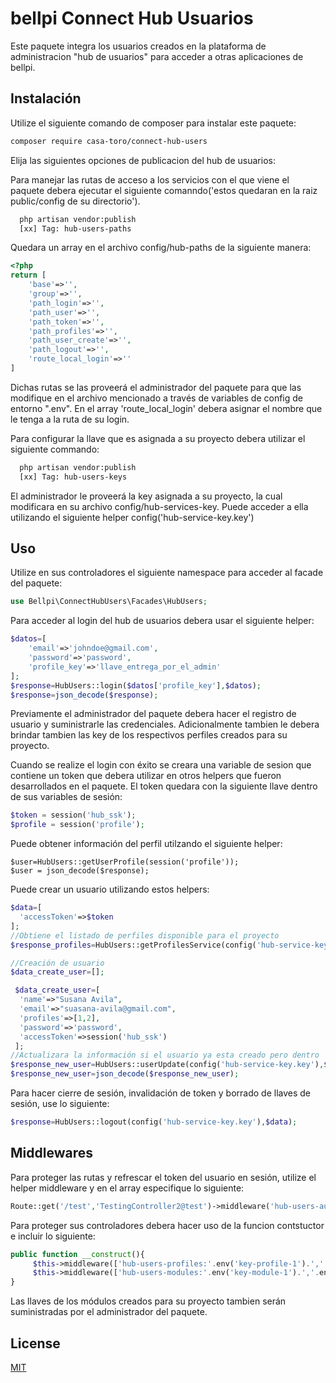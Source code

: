 # bellpi Connect Hub Usuarios

Este paquete integra los usuarios creados en la plataforma de administracion "hub de usuarios" para acceder a otras aplicaciones de bellpi.

## Instalación

Utilize el siguiente comando de composer para instalar este paquete:

```bash
composer require casa-toro/connect-hub-users
```
Elija las siguientes opciones de publicacion del hub de usuarios:

Para manejar las rutas de acceso a los servicios con el que viene el paquete debera ejecutar el siguiente comanndo('estos quedaran en la raiz public/config de su directorio').
``` bash
  php artisan vendor:publish
  [xx] Tag: hub-users-paths
```
Quedara un array en el archivo config/hub-paths de la siguiente manera:

```php
<?php
return [
	'base'=>'',
	'group'=>'',
	'path_login'=>'',
	'path_user'=>'',
	'path_token'=>'',
	'path_profiles'=>'',
	'path_user_create'=>'',
	'path_logout'=>'',
	'route_local_login'=>''
]  
```
Dichas rutas se las proveerá el administrador del paquete para que las modifique en el archivo mencionado a través de variables de config de entorno ".env". En el array 'route_local_login' debera asignar el nombre que le tenga a la ruta de su login.

Para configurar la llave que es asignada a su proyecto debera utilizar el siguiente commando:
``` bash
  php artisan vendor:publish
  [xx] Tag: hub-users-keys
```
El administrador le proveerá la key asignada a su proyecto, la cual modificara en su archivo config/hub-services-key. Puede acceder a ella utilizando el siguiente helper config('hub-service-key.key')

## Uso
Utilize en sus controladores el siguiente namespace para acceder al facade del paquete:
```php
use Bellpi\ConnectHubUsers\Facades\HubUsers;
```

Para acceder al login del hub de usuarios debera usar el siguiente helper:
```php
$datos=[
	'email'=>'johndoe@gmail.com',
	'password'=>'password',
	'profile_key'=>'llave_entrega_por_el_admin'
];
$response=HubUsers::login($datos['profile_key'],$datos);
$response=json_decode($response);
```
Previamente el administrador del paquete debera hacer el registro de usuario y suministrarle las credenciales. 
Adicionalmente tambien le debera brindar tambien las key de los respectivos perfiles creados para su proyecto.

Cuando se realize el login con éxito se creara una variable de sesion que contiene un token que debera utilizar en otros helpers que fueron desarrollados en el paquete.
El token quedara con la siguiente llave dentro de sus variables de sesión:
```php
$token = session('hub_ssk');
$profile = session('profile');
```
Puede obtener información del perfil utilzando el siguiente helper:
```		
$user=HubUsers::getUserProfile(session('profile'));
$user = json_decode($response);
```

Puede crear un usuario utilizando estos helpers:
```php
$data=[
  'accessToken'=>$token
];
//Obtiene el listado de perfiles disponible para el proyecto
$response_profiles=HubUsers::getProfilesService(config('hub-service-key.key'),$data);

//Creación de usuario 	
$data_create_user=[];

 $data_create_user=[
  'name'=>"Susana Avila",
  'email'=>"suasana-avila@gmail.com",
  'profiles'=>[1,2],
  'password'=>'password',
  'accessToken'=>session('hub_ssk')
 ];
//Actualizara la información si el usuario ya esta creado pero dentro  de la data debera enviar el id, sin id creara al usuario
$response_new_user=HubUsers::userUpdate(config('hub-service-key.key'),$data_create_user);
$response_new_user=json_decode($response_new_user);
```
Para hacer cierre de sesión, invalidación de token y borrado de llaves de sesión,  use lo siguiente:
```php
$response=HubUsers::logout(config('hub-service-key.key'),$data);
```
## Middlewares
Para proteger las rutas y refrescar el token del usuario en sesión, utilize el helper middleware y en el array especifique lo siguiente:
```php
Route::get('/test','TestingController2@test')->middleware('hub-users-auth');

```
Para proteger sus controladores debera hacer uso de la funcion contstuctor e incluir lo siguiente:
```php
public function __construct(){
     $this->middleware(['hub-users-profiles:'.env('key-profile-1').','.env('key-profile-1')]....);
     $this->middleware(['hub-users-modules:'.env('key-module-1').','.env('key-module-2')])....;
}
```
Las llaves de los módulos creados para su proyecto tambien serán suministradas por el administrador del paquete.

## License
[MIT](https://choosealicense.com/licenses/mit/)
